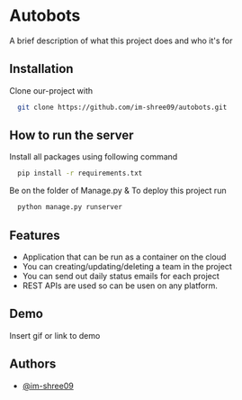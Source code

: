 
# Autobots

A brief description of what this project does and who it's for


## Installation

Clone our-project with

```bash
  git clone https://github.com/im-shree09/autobots.git
```
    
## How to run the server

Install all packages using following command

```bash
  pip install -r requirements.txt
```
Be on the folder of Manage.py & To deploy this project run 

```bash
  python manage.py runserver
```


## Features

- Application that can be run as a container on the cloud
- You can creating/updating/deleting a team in the project
- You can send out daily status emails for each project
- REST APIs are used so can be usen on any platform.


## Demo

Insert gif or link to demo


## Authors

- [@im-shree09](https://github.com/im-shree09)



